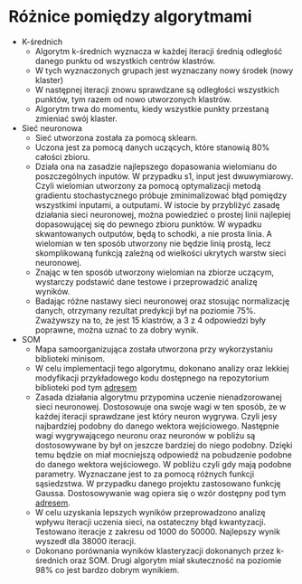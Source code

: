 # Różnice pomiędzy algorytmami

- K-średnich
    - Algorytm k-średnich wyznacza w każdej iteracji średnią odległość danego punktu od wszystkich centrów klastrów.
    - W tych wyznaczonych grupach jest wyznaczany nowy środek (nowy klaster)
    - W następnej iteracji znowu sprawdzane są odległości wszystkich punktów, tym razem od nowo utworzonych klastrów.
    - Algorytm trwa do momentu, kiedy wszystkie punkty przestaną zmieniać swój klaster.
- Sieć neuronowa
    - Sieć utworzona została za pomocą sklearn. 
    - Uczona jest za pomocą danych uczących, które stanowią 80% całości zbioru.
    - Działa ona na zasadzie najlepszego dopasowania wielomianu do poszczególnych inputów. W przypadku s1, input jest dwuwymiarowy. Czyli wielomian utworzony za pomocą optymalizacji metodą gradientu stochastycznego próbuje zminimalizować błąd pomiędzy wszystkimi inputami, a outputami. W istocie by przybliżyć zasadę działania sieci neuronowej, można powiedzieć o prostej linii najlepiej dopasowującej się do pewnego zbioru punktów. W wypadku skwantowanych outputów, będą to schodki, a nie prosta linia. A wielomian w ten sposób utworzony nie będzie linią prostą, lecz skomplikowaną funkcją zależną od wielkości ukrytych warstw sieci neuronowej.
    - Znając w ten sposób utworzony wielomian na zbiorze uczącym, wystarczy podstawić dane testowe i przeprowadzić analizę wyników.
    - Badając różne nastawy sieci neuronowej oraz stosując normalizację danych, otrzymany rezultat predykcji był na poziomie 75%. Zważywszy na to, że jest 15 klastrów, a 3 z 4 odpowiedzi były poprawne, można uznać to za dobry wynik.
- SOM
    - Mapa samoorganizująca została utworzona przy wykorzystaniu biblioteki minisom.
    - W celu implementacji tego algorytmu, dokonano analizy oraz lekkiej modyfikacji przykładowego kodu dostępnego na repozytorium biblioteki pod tym  [adresem](https://github.com/JustGlowing/minisom/blob/master/examples/Clustering.ipynb)
    - Zasada działania algorytmu przypomina uczenie nienadzorowanej sieci neuronowej. Dostosowuje ona swoje wagi w ten sposób, że w każdej iteracji sprawdzane jest który neuron wygrywa. Czyli jesy najbardziej podobny do danego wektora wejściowego. Następnie wagi wygrywającego neuronu oraz neuronów w pobliżu są dostosowywane by był on jeszcze bardziej do niego podobny. Dzięki temu będzie on miał mocniejszą odpowiedź na pobudzenie podobne do danego wektora wejściowego. W pobliżu czyli gdy mają podobne parametry. Wyznaczane jest to za pomocą różnych funkcji sąsiedzstwa. W przypadku danego projektu zastosowano funkcję Gaussa. Dostosowywanie wag opiera się o wzór dostępny pod tym [adresem](https://glowingpython.blogspot.com/2013/09/self-organizing-maps.html).
    - W celu uzyskania lepszych wyników przeprowadzono analizę wpływu iteracji uczenia sieci, na ostateczny błąd kwantyzacji. Testowano iteracje z zakresu od 1000 do 50000. Najlepszy wynik wyszedł dla 38000 iteracji. 
    - Dokonano porównania wyników klasteryzacji dokonanych przez k-średnich oraz SOM. Drugi algorytm miał skuteczność na poziomie 98% co jest bardzo dobrym wynikiem.


